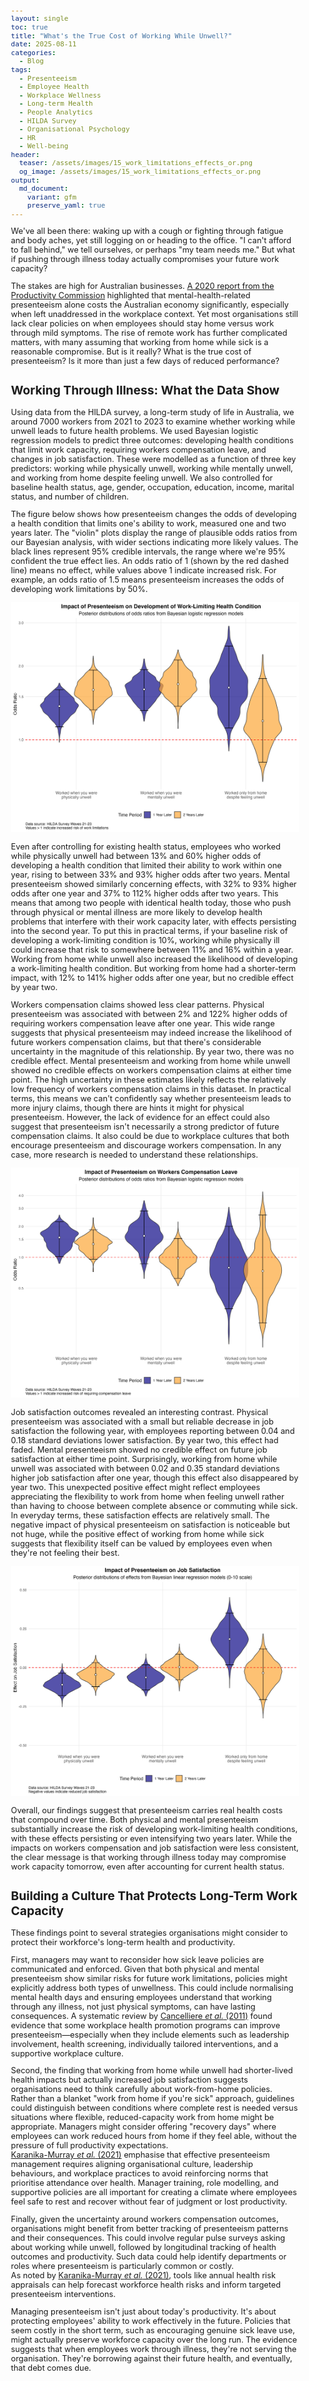 ```yaml
---
layout: single
toc: true
title: "What's the True Cost of Working While Unwell?"
date: 2025-08-11
categories:
  - Blog
tags:
  - Presenteeism
  - Employee Health
  - Workplace Wellness
  - Long-term Health
  - People Analytics
  - HILDA Survey
  - Organisational Psychology
  - HR
  - Well-being
header:
  teaser: /assets/images/15_work_limitations_effects_or.png
  og_image: /assets/images/15_work_limitations_effects_or.png
output:
  md_document:
    variant: gfm
    preserve_yaml: true
---
```


<style>
  body {
    font-size: 0.8em; /* Adjust font size just for this page */
  }
</style>

We've all been there: waking up with a cough or fighting through fatigue and body aches, yet still logging on or heading to the office. "I can't afford to fall behind," we tell ourselves, or perhaps "my team needs me." But what if pushing through illness today actually compromises your future work capacity?

The stakes are high for Australian businesses. [A 2020 report from the Productivity Commission](https://www.pc.gov.au/inquiries/completed/mental-health/report) highlighted that mental-health-related presenteeism alone costs the Australian economy significantly, especially when left unaddressed in the workplace context. Yet most organisations still lack clear policies on when employees should stay home versus work through mild symptoms. The rise of remote work has further complicated matters, with many assuming that working from home while sick is a reasonable compromise. But is it really? What is the true cost of presenteeism? Is it more than just a few days of reduced performance?

## Working Through Illness: What the Data Show

Using data from the HILDA survey, a long-term study of life in Australia, we around 7000 workers from 2021 to 2023 to examine whether working while unwell leads to future health problems. We used Bayesian logistic regression models to predict three outcomes: developing health conditions that limit work capacity, requiring workers compensation leave, and changes in job satisfaction. These were modelled as a function of three key predictors: working while physically unwell, working while mentally unwell, and working from home despite feeling unwell. We also controlled for baseline health status, age, gender, occupation, education, income, marital status, and number of children.

The figure below shows how presenteeism changes the odds of developing a health condition that limits one's ability to work, measured one and two years later. The "violin" plots display the range of plausible odds ratios from our Bayesian analysis, with wider sections indicating more likely values. The black lines represent 95% credible intervals, the range where we're 95% confident the true effect lies. An odds ratio of 1 (shown by the red dashed line) means no effect, while values above 1 indicate increased risk. For example, an odds ratio of 1.5 means presenteeism increases the odds of developing work limitations by 50%.

![](/assets/images/15_work_limitations_effects_or.png)

Even after controlling for existing health status, employees who worked while physically unwell had between 13% and 60% higher odds of developing a health condition that limited their ability to work within one year, rising to between 33% and 93% higher odds after two years. Mental presenteeism showed similarly concerning effects, with 32% to 93% higher odds after one year and 37% to 112% higher odds after two years. This means that among two people with identical health today, those who push through physical or mental illness are more likely to develop health problems that interfere with their work capacity later, with effects persisting into the second year. To put this in practical terms, if your baseline risk of developing a work-limiting condition is 10%, working while physically ill could increase that risk to somewhere between 11% and 16% within a year. Working from home while unwell also increased the likelihood of developing a work-limiting health condition. But working from home had a shorter-term impact, with 12% to 141% higher odds after one year, but no credible effect by year two.

Workers compensation claims showed less clear patterns. Physical presenteeism was associated with between 2% and 122% higher odds of requiring workers compensation leave after one year. This wide range suggests that physical presenteeism may indeed increase the likelihood of future workers compensation claims, but that there's considerable uncertainty in the magnitude of this relationship. By year two, there was no credible effect. Mental presenteeism and working from home while unwell showed no credible effects on workers compensation claims at either time point. The high uncertainty in these estimates likely reflects the relatively low frequency of workers compensation claims in this dataset. In practical terms, this means we can't confidently say whether presenteeism leads to more injury claims, though there are hints it might for physical presenteeism. However, the lack of evidence for an effect could also suggest that presenteeism isn't necessarily a strong predictor of future compensation claims. It also could be due to workplace cultures that both encourage presenteeism and discourage workers compensation. In any case, more research is needed to understand these relationships.

![](/assets/images/15_comp_leave_effects_or.png)

Job satisfaction outcomes revealed an interesting contrast. Physical presenteeism was associated with a small but reliable decrease in job satisfaction the following year, with employees reporting between 0.04 and 0.18 standard deviations lower satisfaction. By year two, this effect had faded. Mental presenteeism showed no credible effect on future job satisfaction at either time point. Surprisingly, working from home while unwell was associated with between 0.02 and 0.35 standard deviations higher job satisfaction after one year, though this effect also disappeared by year two. This unexpected positive effect might reflect employees appreciating the flexibility to work from home when feeling unwell rather than having to choose between complete absence or commuting while sick. In everyday terms, these satisfaction effects are relatively small. The negative impact of physical presenteeism on satisfaction is noticeable but not huge, while the positive effect of working from home while sick suggests that flexibility itself can be valued by employees even when they're not feeling their best.

![](/assets/images/15_job_satisfaction_effects.png)

Overall, our findings suggest that presenteeism carries real health costs that compound over time. Both physical and mental presenteeism substantially increase the risk of developing work-limiting health conditions, with these effects persisting or even intensifying two years later. While the impacts on workers compensation and job satisfaction were less consistent, the clear message is that working through illness today may compromise work capacity tomorrow, even after accounting for current health status.

## Building a Culture That Protects Long-Term Work Capacity

These findings point to several strategies organisations might consider to protect their workforce's long-term health and productivity.

First, managers may want to reconsider how sick leave policies are communicated and enforced. Given that both physical and mental presenteeism show similar risks for future work limitations, policies might explicitly address both types of unwellness. This could include normalising mental health days and ensuring employees understand that working through any illness, not just physical symptoms, can have lasting consequences. A systematic review by [Cancelliere *et al.* (2011)](https://doi.org/10.1186/1471-2458-11-395) found evidence that some workplace health promotion programs can improve presenteeism—especially when they include elements such as leadership involvement, health screening, individually tailored interventions, and a supportive workplace culture.

Second, the finding that working from home while unwell had shorter-lived health impacts but actually increased job satisfaction suggests organisations need to think carefully about work-from-home policies. Rather than a blanket "work from home if you're sick" approach, guidelines could distinguish between conditions where complete rest is needed versus situations where flexible, reduced-capacity work from home might be appropriate. Managers might consider offering "recovery days" where employees can work reduced hours from home if they feel able, without the pressure of full productivity expectations.  
[Karanika-Murray *et al.* (2021)](https://doi.org/10.4135/9781529757187.n16) emphasise that effective presenteeism management requires aligning organisational culture, leadership behaviours, and workplace practices to avoid reinforcing norms that prioritise attendance over health. Manager training, role modelling, and supportive policies are all important for creating a climate where employees feel safe to rest and recover without fear of judgment or lost productivity.

Finally, given the uncertainty around workers compensation outcomes, organisations might benefit from better tracking of presenteeism patterns and their consequences. This could involve regular pulse surveys asking about working while unwell, followed by longitudinal tracking of health outcomes and productivity. Such data could help identify departments or roles where presenteeism is particularly common or costly.  
As noted by [Karanika-Murray *et al.* (2021)](https://doi.org/10.4135/9781529757187.n16), tools like annual health risk appraisals can help forecast workforce health risks and inform targeted presenteeism interventions.

Managing presenteeism isn't just about today's productivity. It's about protecting employees' ability to work effectively in the future. Policies that seem costly in the short term, such as encouraging genuine sick leave use, might actually preserve workforce capacity over the long run. The evidence suggests that when employees work through illness, they're not serving the organisation. They're borrowing against their future health, and eventually, that debt comes due.